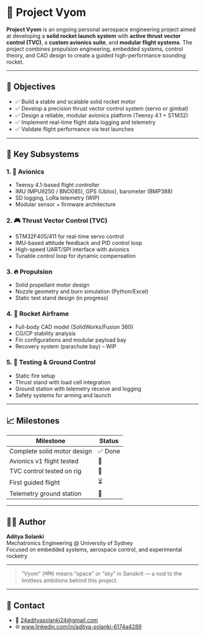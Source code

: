 
# 🚀 Project Vyom

**Project Vyom** is an ongoing personal aerospace engineering project aimed at developing a **solid rocket launch system** with **active thrust vector control (TVC)**, a **custom avionics suite**, and **modular flight systems**. The project combines propulsion engineering, embedded systems, control theory, and CAD design to create a guided high-performance sounding rocket.

---

## 📌 Objectives

- ✅ Build a stable and scalable solid rocket motor
- ✅ Develop a precision thrust vector control system (servo or gimbal)
- ✅ Design a reliable, modular avionics platform (Teensy 4.1 + STM32)
- ✅ Implement real-time flight data logging and telemetry
- ✅ Validate flight performance via test launches

---



## 🧠 Key Subsystems

### 1. 📡 **Avionics**
- Teensy 4.1-based flight controller
- IMU (MPU9250 / BNO085), GPS (Ublox), barometer (BMP388)
- SD logging, LoRa telemetry (WIP)
- Modular sensor + firmware architecture

### 2. 🎮 **Thrust Vector Control (TVC)**
- STM32F405/411 for real-time servo control
- IMU-based attitude feedback and PID control loop
- High-speed UART/SPI interface with avionics
- Tunable control loop for dynamic compensation

### 3. 🔥 **Propulsion**
- Solid propellant motor design
- Nozzle geometry and burn simulation (Python/Excel)
- Static test stand design (in progress)

### 4. 🚀 **Rocket Airframe**
- Full-body CAD model (SolidWorks/Fusion 360)
- CG/CP stability analysis
- Fin configurations and modular payload bay
- Recovery system (parachute bay) – WIP

### 5. 🧪 **Testing & Ground Control**
- Static fire setup
- Thrust stand with load cell integration
- Ground station with telemetry receive and logging
- Safety systems for arming and launch



---

## 📈 Milestones

| Milestone                    | Status        |
|-----------------------------|---------------|
| Complete solid motor design | ✅ Done        |
| Avionics v1 flight tested   | 🔄 |
| TVC control tested on rig   | 🔄  |
| First guided flight         | ⏳   |
| Telemetry ground station    | 🔄  |


---

## 👨‍🚀 Author

**Aditya Solanki**  
Mechatronics Engineering @ University of Sydney  
Focused on embedded systems, aerospace control, and experimental rocketry

---

> “Vyom” (व्योम) means “space” or “sky” in Sanskrit — a nod to the limitless ambitions behind this project.

---

## 💬 Contact

- 📧 24adityasolanki24@gmail.com
- 🌐 www.linkedin.com/in/aditya-solanki-6174a4289


